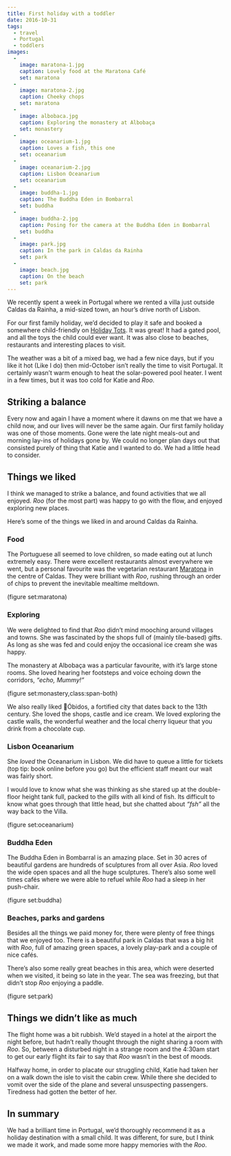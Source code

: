 ```yaml
---
title: First holiday with a toddler
date: 2016-10-31
tags:
  - travel
  - Portugal
  - toddlers
images:
  -
    image: maratona-1.jpg
    caption: Lovely food at the Maratona Café
    set: maratona
  -
    image: maratona-2.jpg
    caption: Cheeky chops
    set: maratona
  -
    image: albobaca.jpg
    caption: Exploring the monastery at Albobaça
    set: monastery
  -
    image: oceanarium-1.jpg
    caption: Loves a fish, this one
    set: oceanarium
  -
    image: oceanarium-2.jpg
    caption: Lisbon Oceanarium
    set: oceanarium
  -
    image: buddha-1.jpg
    caption: The Buddha Eden in Bombarral
    set: buddha
  -
    image: buddha-2.jpg
    caption: Posing for the camera at the Buddha Eden in Bombarral
    set: buddha
  -
    image: park.jpg
    caption: In the park in Caldas da Rainha
    set: park
  -
    image: beach.jpg
    caption: On the beach
    set: park
---
```


We recently spent a week in Portugal where we rented a villa just outside Caldas da Rainha, a mid-sized town, an hour’s drive north of Lisbon.  

For our first family holiday, we’d decided to play it safe and booked a somewhere child-friendly on [Holiday Tots](https://www.holidaytots.co.uk/). It was great! It had a gated pool, and all the toys the child could ever want. It was also close to beaches, restaurants and interesting places to visit.

The weather was a bit of a mixed bag, we had a few nice days, but if you like it hot (Like I do) then mid-October isn’t really the time to visit Portugal. It certainly wasn’t warm enough to heat the solar-powered pool heater. I went in a few times, but it was too cold for Katie and _Roo_.

## Striking a balance

Every now and again I have a moment where it dawns on me that we have a child now, and our lives will never be the same again. Our first family holiday was one of those moments. Gone were the late night meals-out and morning lay-ins of holidays gone by. We could no longer plan days out that consisted purely of thing that Katie and I wanted to do. We had a little head to consider.

## Things we liked

I think we managed to strike a balance, and found activities that we all enjoyed. _Roo_ (for the most part) was happy to go with the flow, and enjoyed exploring new places.

Here’s some of the things we liked in and around Caldas da Rainha.

### Food

The Portuguese all seemed to love children, so made eating out at lunch extremely easy. There were excellent restaurants almost  everywhere we went, but a personal favourite was the vegetarian restaurant [Maratona](http://maratona.tv/) in the centre of Caldas. They were brilliant with _Roo_, rushing through an order of chips to prevent the inevitable mealtime meltdown.

(figure set:maratona)

### Exploring

We were delighted to find that _Roo_ didn’t mind mooching around villages and towns. She was fascinated by the shops full of (mainly tile-based) gifts. As long as she was fed and could enjoy the occasional ice cream she was happy. 

The monastery at Albobaça was a particular favourite, with it’s large stone rooms. She loved hearing her footsteps and voice echoing down the corridors, _“echo, Mummy!”_

(figure set:monastery,class:span-both)

We also really liked Óbidos, a fortified city that dates back to the 13th century. She loved the shops, castle and ice cream. We loved exploring the castle walls, the wonderful weather and the local cherry liqueur that you drink from a chocolate cup.

### Lisbon Oceanarium 

She _loved_ the Oceanarium in Lisbon. We did have to queue a little for tickets (top tip: book online before you go) but the efficient staff meant our wait was fairly short. 

I would love to know what she was thinking as she stared up at the double-floor height tank full, packed to the _gills_ with all kind of fish. Its difficult to know what goes through that little head, but she chatted about _“fsh”_ all the way back to the Villa.

(figure set:oceanarium)

### Buddha Eden

The Buddha Eden in Bombarral is an amazing place. Set in 30 acres of beautiful gardens are hundreds of sculptures from all over Asia. _Roo_ loved the wide open spaces and all the huge sculptures. There’s also some well times cafés where we were able to refuel while _Roo_ had a sleep in her push-chair.

(figure set:buddha)

### Beaches, parks and gardens

Besides all the things we paid money for, there were plenty of free things that we enjoyed too. There is a beautiful park in Caldas that was a big hit with _Roo_, full of amazing green spaces, a lovely play-park and a couple of nice cafés. 

There’s also some really great beaches in this area, which were deserted when we visited, it being so late in the year. The sea was freezing, but that didn’t stop _Roo_ enjoying a paddle.

(figure set:park)

## Things we didn’t like as much

The flight home was a bit rubbish. We’d stayed in a hotel at the airport the night before, but hadn’t really thought through the night sharing a room with _Roo_. So, between a disturbed night in a strange room and the 4:30am start to get our early flight its fair to say that _Roo_ wasn’t in the best of moods. 

Halfway home, in order to placate our struggling child, Katie had taken her on a walk down the isle to visit the cabin crew. While there she decided to vomit over the side of the plane and several unsuspecting passengers. Tiredness had gotten the better of her. 

## In summary

We had a brilliant time in Portugal, we’d thoroughly recommend it as a holiday destination with a small child. It was different, for sure, but I think we made it work, and made some more happy memories with the _Roo_.